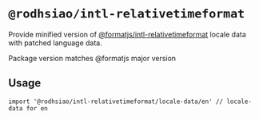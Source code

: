 # `@rodhsiao/intl-relativetimeformat`

Provide minified version of [@formatjs/intl-relativetimeformat](https://formatjs.io/docs/polyfills/intl-relativetimeformat/) locale data with patched language data.

Package version matches @formatjs major version

## Usage

```
import '@rodhsiao/intl-relativetimeformat/locale-data/en' // locale-data for en
```
